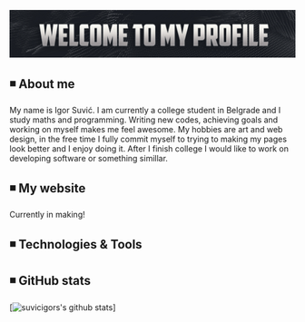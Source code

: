 [![Header](https://github.com/suvicigor/suvicigor/blob/main/Banner.jpg "Header")](https://some-url.dev/)
## ◾️ About me

My name is Igor Suvić. I am currently a college student in Belgrade and I study maths and programming. Writing new codes, achieving goals and working on myself makes me feel awesome. My hobbies are art and web design, in the free time I fully commit myself to trying to making my pages look better and I enjoy doing it. After I finish college I would like to work on developing software or something simillar. 

## ◾️ My website
Currently in making!

## ◾️ Technologies & Tools

## ◾️ GitHub stats

[![suvicigors's github stats](https://github-readme-stats.vercel.app/api?username=suvicigor&count_private=true&show_icons=true)]

<!--
**suvicigor/suvicigor** is a ✨ _special_ ✨ repository because its `README.md` (this file) appears on your GitHub profile.

Here are some ideas to get you started:

- 🔭 I’m currently working on ...
- 🌱 I’m currently learning ...
- 👯 I’m looking to collaborate on ...
- 🤔 I’m looking for help with ...
- 💬 Ask me about ...
- 📫 How to reach me: ...
- 😄 Pronouns: ...
- ⚡ Fun fact: ...
-->

